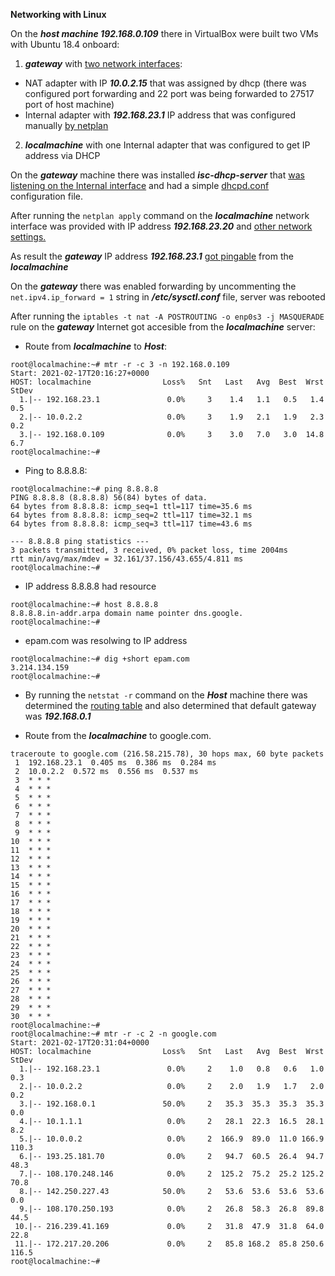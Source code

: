 **Networking with Linux**


On the ***host machine 192.168.0.109*** there in VirtualBox were built two VMs with Ubuntu 18.4 onboard:

1. ***gateway*** with [two network interfaces](screenshots/001.JPG):
  - NAT adapter with IP ***10.0.2.15*** that was assigned by dhcp (there was configured port forwarding and 22 port was being forwarded to 27517 port of host machine)
  - Internal adapter with ***192.168.23.1*** IP address that was configured manually [by netplan](screenshots/002.JPG)

2. ***localmachine*** with one Internal adapter that was configured to get IP address via DHCP


On the ***gateway*** machine there was installed ***isc-dhcp-server*** that [was listening on the Internal interface](screenchots/003.JPG) and had a simple [dhcpd.conf](screenshot/004.JPG) configuration file.

After running the ```netplan apply``` command on the ***localmachine*** network interface was provided with IP address ***192.168.23.20*** and [other network settings.](screenshots/005.JPG)

As result the ***gateway*** IP address ***192.168.23.1*** [got pingable](screenshots/005.JPG) from the ***localmachine***

On the ***gateway*** there was enabled forwarding by uncommenting the ```net.ipv4.ip_forward = 1``` string in ***/etc/sysctl.conf*** file, server was rebooted

After running the ```iptables -t nat -A POSTROUTING -o enp0s3 -j MASQUERADE``` rule on the ***gateway*** Internet got accesible from the ***localmachine*** server:


- Route from ***localmachine*** to ***Host***:
```
root@localmachine:~# mtr -r -c 3 -n 192.168.0.109
Start: 2021-02-17T20:16:27+0000
HOST: localmachine                Loss%   Snt   Last   Avg  Best  Wrst StDev
  1.|-- 192.168.23.1               0.0%     3    1.4   1.1   0.5   1.4   0.5
  2.|-- 10.0.2.2                   0.0%     3    1.9   2.1   1.9   2.3   0.2
  3.|-- 192.168.0.109              0.0%     3    3.0   7.0   3.0  14.8   6.7
root@localmachine:~#
```

- Ping to 8.8.8.8:
```
root@localmachine:~# ping 8.8.8.8
PING 8.8.8.8 (8.8.8.8) 56(84) bytes of data.
64 bytes from 8.8.8.8: icmp_seq=1 ttl=117 time=35.6 ms
64 bytes from 8.8.8.8: icmp_seq=2 ttl=117 time=32.1 ms
64 bytes from 8.8.8.8: icmp_seq=3 ttl=117 time=43.6 ms

--- 8.8.8.8 ping statistics ---
3 packets transmitted, 3 received, 0% packet loss, time 2004ms
rtt min/avg/max/mdev = 32.161/37.156/43.655/4.811 ms
root@localmachine:~#
```

- IP address 8.8.8.8 had resource
```
root@localmachine:~# host 8.8.8.8
8.8.8.8.in-addr.arpa domain name pointer dns.google.
root@localmachine:~#
```

- epam.com was resolwing to IP address
```
root@localmachine:~# dig +short epam.com
3.214.134.159
root@localmachine:~#
```


- By running the ```netstat -r``` command on the ***Host*** machine there was determined the [routing table](screenshots/006.JPG) and also determined that default gateway was ***192.168.0.1***


- Route from the ***localmachine*** to google.com. 
```
traceroute to google.com (216.58.215.78), 30 hops max, 60 byte packets
 1  192.168.23.1  0.405 ms  0.386 ms  0.284 ms
 2  10.0.2.2  0.572 ms  0.556 ms  0.537 ms
 3  * * *
 4  * * *
 5  * * *
 6  * * *
 7  * * *
 8  * * *
 9  * * *
10  * * *
11  * * *
12  * * *
13  * * *
14  * * *
15  * * *
16  * * *
17  * * *
18  * * *
19  * * *
20  * * *
21  * * *
22  * * *
23  * * *
24  * * *
25  * * *
26  * * *
27  * * *
28  * * *
29  * * *
30  * * *
root@localmachine:~#
root@localmachine:~# mtr -r -c 2 -n google.com
Start: 2021-02-17T20:31:04+0000
HOST: localmachine                Loss%   Snt   Last   Avg  Best  Wrst StDev
  1.|-- 192.168.23.1               0.0%     2    1.0   0.8   0.6   1.0   0.3
  2.|-- 10.0.2.2                   0.0%     2    2.0   1.9   1.7   2.0   0.2
  3.|-- 192.168.0.1               50.0%     2   35.3  35.3  35.3  35.3   0.0
  4.|-- 10.1.1.1                   0.0%     2   28.1  22.3  16.5  28.1   8.2
  5.|-- 10.0.0.2                   0.0%     2  166.9  89.0  11.0 166.9 110.3
  6.|-- 193.25.181.70              0.0%     2   94.7  60.5  26.4  94.7  48.3
  7.|-- 108.170.248.146            0.0%     2  125.2  75.2  25.2 125.2  70.8
  8.|-- 142.250.227.43            50.0%     2   53.6  53.6  53.6  53.6   0.0
  9.|-- 108.170.250.193            0.0%     2   26.8  58.3  26.8  89.8  44.5
 10.|-- 216.239.41.169             0.0%     2   31.8  47.9  31.8  64.0  22.8
 11.|-- 172.217.20.206             0.0%     2   85.8 168.2  85.8 250.6 116.5
root@localmachine:~#
```
